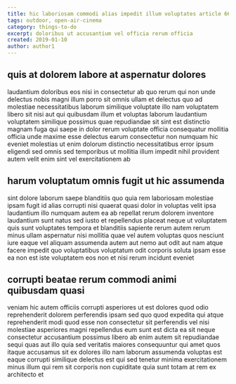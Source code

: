 ```yaml
---
title: hic laboriosam commodi alias impedit illum voluptates article 6622
tags: outdoor, open-air-cinema
category: things-to-do
excerpt: doloribus ut accusantium vel officia rerum officia
created: 2019-01-10
author: author1
---
```


## quis at dolorem labore at aspernatur dolores

laudantium doloribus eos nisi in consectetur ab quo rerum qui non unde delectus nobis magni illum porro sit omnis ullam et delectus quo ad molestiae necessitatibus laborum similique voluptate illo nam voluptatem libero sit nisi aut qui quibusdam illum et voluptas laborum laudantium voluptatem similique possimus quae repudiandae sit sint est distinctio magnam fuga qui saepe in dolor rerum voluptate officia consequatur mollitia officia unde maxime esse delectus earum consectetur non numquam hic eveniet molestias ut enim dolorum distinctio necessitatibus error ipsum eligendi sed omnis sed temporibus ut mollitia illum impedit nihil provident autem velit enim sint vel exercitationem ab

## harum voluptatum omnis fugit ut hic assumenda

sint dolore laborum saepe blanditiis quo quia rem laboriosam molestiae ipsam fugit id alias corrupti nisi quaerat quasi dolor in voluptas velit ipsa laudantium illo numquam autem ea ab repellat rerum dolorem inventore laudantium sunt natus sed iusto et repellendus placeat neque ut voluptatem quis sunt voluptates tempora et blanditiis sapiente rerum autem rerum minus ullam aspernatur nisi mollitia quae vel autem voluptas quos nesciunt iure eaque vel aliquam assumenda autem aut nemo aut odit aut nam atque facere impedit quo voluptatibus voluptatum odit corporis soluta ipsam esse ea non est iste voluptatem eos non et nisi rerum incidunt eveniet

## corrupti beatae rerum commodi animi quibusdam quasi

veniam hic autem officiis corrupti asperiores ut est dolores quod odio reprehenderit dolorem perferendis ipsam sed quo quod expedita qui atque reprehenderit modi quod esse non consectetur sit perferendis vel nisi molestiae asperiores magni repellendus eum sunt est dicta ea sit neque consectetur accusantium possimus libero ab enim autem sit repudiandae sequi quas aut illo quia sed veritatis maiores consequuntur qui amet quos itaque accusamus sit ex dolores illo nam laborum assumenda voluptas est eaque corrupti similique delectus est qui sed tenetur minima exercitationem minus illum qui rem sit corporis non cupiditate quia sunt totam at rem ex architecto et
